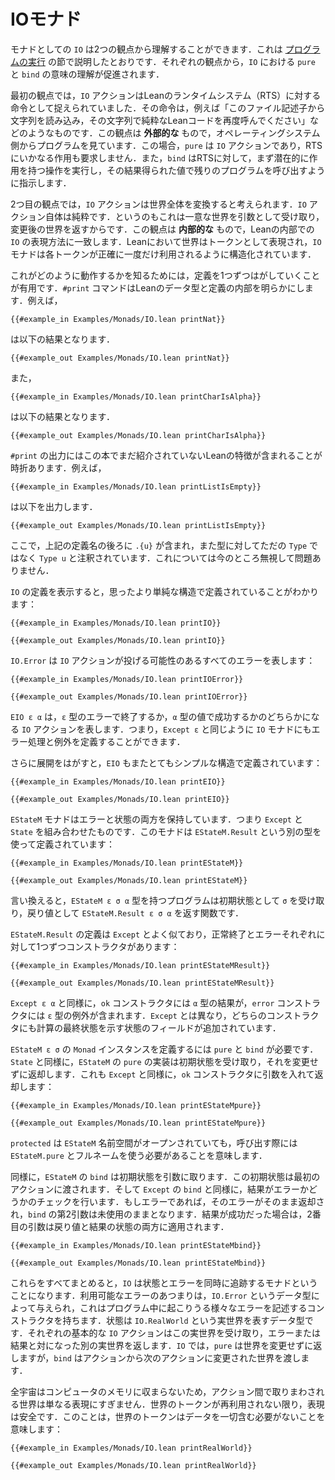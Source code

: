 <!-- # The IO Monad -->

# IOモナド

<!-- `IO` as a monad can be understood from two perspectives, which were described in the section on [running programs](../hello-world/running-a-program.md).
Each can help to understand the meanings of `pure` and `bind` for `IO`. -->

モナドとしての `IO` は2つの観点から理解することができます．これは [プログラムの実行](../hello-world/running-a-program.md) の節で説明したとおりです．それぞれの観点から，`IO` における `pure` と `bind` の意味の理解が促進されます．

<!-- From the first perspective, an `IO` action is an instruction to Lean's run-time system.
For example, the instruction might be "read a string from this file descriptor, then re-invoke the pure Lean code with the string".
This perspective is an _exterior_ one, viewing the program from the perspective of the operating system.
In this case, `pure` is an `IO` action that does not request any effects from the RTS, and `bind` instructs the RTS to first carry out one potentially-effectful operation and then invoke the rest of the program with the resulting value. -->

最初の観点では，`IO` アクションはLeanのランタイムシステム（RTS）に対する命令として捉えられていました．その命令は，例えば「このファイル記述子から文字列を読み込み，その文字列で純粋なLeanコードを再度呼んでください」などのようなものです．この観点は **外部的な** もので，オペレーティングシステム側からプログラムを見ています．この場合，`pure` は `IO` アクションであり，RTSにいかなる作用も要求しません．また，`bind` はRTSに対して，まず潜在的に作用を持つ操作を実行し，その結果得られた値で残りのプログラムを呼び出すように指示します．

<!-- From the second perspective, an `IO` action transforms the whole world.
`IO` actions are actually pure, because they receive a unique world as an argument and then return the changed world.
This perspective is an _interior_ one that matches how `IO` is represented inside of Lean.
The world is represented in Lean as a token, and the `IO` monad is structured to make sure that each token is used exactly once. -->

2つ目の観点では，`IO` アクションは世界全体を変換すると考えられます．`IO` アクション自体は純粋です．というのもこれは一意な世界を引数として受け取り，変更後の世界を返すからです．この観点は **内部的な** もので，Leanの内部での `IO` の表現方法に一致します．Leanにおいて世界はトークンとして表現され，`IO` モナドは各トークンが正確に一度だけ利用されるように構造化されています．

<!-- To see how this works, it can be helpful to peel back one definition at a time.
The `#print` command reveals the internals of Lean datatypes and definitions.
For example, -->

これがどのように動作するかを知るためには，定義を1つずつはがしていくことが有用です．`#print` コマンドはLeanのデータ型と定義の内部を明らかにします．例えば，

```lean
{{#example_in Examples/Monads/IO.lean printNat}}
```
<!-- results in -->

は以下の結果となります．

```output info
{{#example_out Examples/Monads/IO.lean printNat}}
```
<!-- and -->

また，

```lean
{{#example_in Examples/Monads/IO.lean printCharIsAlpha}}
```
<!-- results in -->

は以下の結果となります．

```output info
{{#example_out Examples/Monads/IO.lean printCharIsAlpha}}
```

<!-- Sometimes, the output of `#print` includes Lean features that have not yet been presented in this book.
For example, -->

`#print` の出力にはこの本でまだ紹介されていないLeanの特徴が含まれることが時折あります．例えば，

```lean
{{#example_in Examples/Monads/IO.lean printListIsEmpty}}
```
<!-- produces -->

は以下を出力します．

```output info
{{#example_out Examples/Monads/IO.lean printListIsEmpty}}
```
<!-- which includes a `.{u}` after the definition's name, and annotates types as `Type u` rather than just `Type`.
This can be safely ignored for now. -->

ここで，上記の定義名の後ろに `.{u}` が含まれ，また型に対してただの `Type` ではなく `Type u` と注釈されています．これについては今のところ無視して問題ありません．

<!-- Printing the definition of `IO` shows that it's defined in terms of simpler structures: -->

`IO` の定義を表示すると，思ったより単純な構造で定義されていることがわかります：

```lean
{{#example_in Examples/Monads/IO.lean printIO}}
```
```output info
{{#example_out Examples/Monads/IO.lean printIO}}
```
<!-- `IO.Error` represents all the errors that could be thrown by an `IO` action: -->

`IO.Error` は `IO` アクションが投げる可能性のあるすべてのエラーを表します：

```lean
{{#example_in Examples/Monads/IO.lean printIOError}}
```
```output info
{{#example_out Examples/Monads/IO.lean printIOError}}
```
<!-- `EIO ε α` represents `IO` actions that will either terminate with an error of type `ε` or succeed with a value of type `α`.
This means that, like the `Except ε` monad, the `IO` monad includes the ability to define error handling and exceptions. -->

`EIO ε α` は，`ε` 型のエラーで終了するか，`α` 型の値で成功するかのどちらかになる `IO` アクションを表します．つまり，`Except ε` と同じように `IO` モナドにもエラー処理と例外を定義することができます．

<!-- Peeling back another layer, `EIO` is itself defined in terms of a simpler structure: -->

さらに展開をはがすと，`EIO` もまたとてもシンプルな構造で定義されています：

```lean
{{#example_in Examples/Monads/IO.lean printEIO}}
```
```output info
{{#example_out Examples/Monads/IO.lean printEIO}}
```
<!-- The `EStateM` monad includes both errors and state—it's a combination of `Except` and `State`.
It is defined using another type, `EStateM.Result`: -->

`EStateM` モナドはエラーと状態の両方を保持しています．つまり `Except` と `State` を組み合わせたものです．このモナドは `EStateM.Result` という別の型を使って定義されています：

```lean
{{#example_in Examples/Monads/IO.lean printEStateM}}
```
```output info
{{#example_out Examples/Monads/IO.lean printEStateM}}
```
<!-- In other words, a program with type `EStateM ε σ α` is a function that accepts an initial state of type `σ` and returns an `EStateM.Result ε σ α`. -->

言い換えると，`EStateM ε σ α` 型を持つプログラムは初期状態として `σ` を受け取り，戻り値として `EStateM.Result ε σ α` を返す関数です．

<!-- `EStateM.Result` is very much like the definition of `Except`, with one constructor that indicates a successful termination and one constructor that indicates an error: -->

`EStateM.Result` の定義は `Except` とよく似ており，正常終了とエラーそれぞれに対して1つずつコンストラクタがあります：

```lean
{{#example_in Examples/Monads/IO.lean printEStateMResult}}
```
```output info
{{#example_out Examples/Monads/IO.lean printEStateMResult}}
```
<!-- Just like `Except ε α`, the `ok` constructor includes a result of type `α`, and the `error` constructor includes an exception of type `ε`.
Unlike `Except`, both constructors have an additional state field that includes the final state of the computation. -->

`Except ε α` と同様に，`ok` コンストラクタには `α` 型の結果が，`error` コンストラクタには `ε` 型の例外が含まれます．`Except` とは異なり，どちらのコンストラクタにも計算の最終状態を示す状態のフィールドが追加されています．

<!-- The `Monad` instance for `EStateM ε σ` requires `pure` and `bind`.
Just as with `State`, the implementation of `pure` for `EStateM` accepts an initial state and returns it unchanged, and just as with `Except`, it returns its argument in the `ok` constructor: -->

`EStateM ε σ` の `Monad` インスタンスを定義するには `pure` と `bind` が必要です．`State` と同様に，`EStateM` の `pure` の実装は初期状態を受け取り，それを変更せずに返却します．これも `Except` と同様に，`ok` コンストラクタに引数を入れて返却します：

```lean
{{#example_in Examples/Monads/IO.lean printEStateMpure}}
```
```output info
{{#example_out Examples/Monads/IO.lean printEStateMpure}}
```
<!-- `protected` means that the full name `EStateM.pure` is needed even if the `EStateM` namespace has been opened. -->

`protected` は `EStateM` 名前空間がオープンされていても，呼び出す際には `EStateM.pure` とフルネームを使う必要があることを意味します．

<!-- Similarly, `bind` for `EStateM` takes an initial state as an argument.
It passes this initial state to its first action.
Like `bind` for `Except`, it then checks whether the result is an error.
If so, the error is returned unchanged and the second argument to `bind` remains unused.
If the result was a success, then the second argument is applied to both the returned value and to the resulting state. -->

同様に，`EStateM` の `bind` は初期状態を引数に取ります．この初期状態は最初のアクションに渡されます．そして `Except` の `bind` と同様に，結果がエラーかどうかのチェックを行います．もしエラーであれば，そのエラーがそのまま返却され，`bind` の第2引数は未使用のままとなります．結果が成功だった場合は，2番目の引数は戻り値と結果の状態の両方に適用されます．

```lean
{{#example_in Examples/Monads/IO.lean printEStateMbind}}
```
```output info
{{#example_out Examples/Monads/IO.lean printEStateMbind}}
```

<!-- Putting all of this together, `IO` is a monad that tracks state and errors at the same time.
The collection of available errors is that given by the datatype `IO.Error`, which has constructors that describe many things that can go wrong in a program.
The state is a type that represents the real world, called `IO.RealWorld`.
Each basic `IO` action receives this real world and returns another one, paired either with an error or a result.
In `IO`, `pure` returns the world unchanged, while `bind` passes the modified world from one action into the next action. -->

これらをすべてまとめると，`IO` は状態とエラーを同時に追跡するモナドということになります．利用可能なエラーのあつまりは，`IO.Error` というデータ型によって与えられ，これはプログラム中に起こりうる様々なエラーを記述するコンストラクタを持ちます．状態は `IO.RealWorld` という実世界を表すデータ型です．それぞれの基本的な `IO` アクションはこの実世界を受け取り，エラーまたは結果と対になった別の実世界を返します．`IO` では，`pure` は世界を変更せずに返しますが，`bind` はアクションから次のアクションに変更された世界を渡します．

<!-- Because the entire universe doesn't fit in a computer's memory, the world being passed around is just a representation.
So long as world tokens are not re-used, the representation is safe.
This means that world tokens do not need to contain any data at all: -->

全宇宙はコンピュータのメモリに収まらないため，アクション間で取りまわされる世界は単なる表現にすぎません．世界のトークンが再利用されない限り，表現は安全です．このことは，世界のトークンはデータを一切含む必要がないことを意味します：

```lean
{{#example_in Examples/Monads/IO.lean printRealWorld}}
```
```output info
{{#example_out Examples/Monads/IO.lean printRealWorld}}
```
